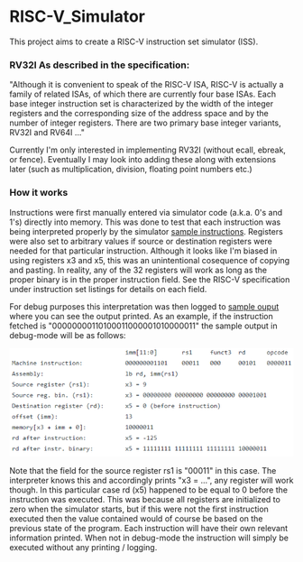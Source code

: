 # RISC-V_Simulator

This project aims to create a RISC-V instruction set simulator (ISS).

### RV32I As described in the specification:

"Although it is convenient to speak of the RISC-V ISA, RISC-V is actually a family of related ISAs, of which there are currently four base ISAs. Each base integer instruction set is characterized by the width of the integer registers and the corresponding size of the address space and by the number of integer registers. There are two primary base integer variants, RV32I and RV64I ..."

Currently I'm only interested in implementing RV32I (without ecall, ebreak, or fence). Eventually I may look into adding these along with extensions later (such as multiplication, division, floating point numbers etc.)

### How it works

Instructions were first manually entered via simulator code (a.k.a. 0's and 1's) directly into memory. This was done to test that each instruction was being interpreted properly by the simulator [sample instructions](https://github.com/satchelfrost/RISC-V_Simulator/blob/master/src/testInstr.h). Registers were also set to arbitrary values if source or destination registers were needed for that particular instruction. Although it looks like I'm biased in using registers x3 and x5, this was an unintentional cosequence of copying and pasting. In reality, any of the 32 registers will work as long as the proper binary is in the proper instruction field. See the RISC-V specification under instruction set listings for details on each field. 

For debug purposes this interpretation was then logged to [sample ouput](https://github.com/satchelfrost/RISC-V_Simulator/blob/master/sampleOutput) where you can see the output printed. As an example, if the instruction fetched is "00000000110100011000001010000011" the sample output in debug-mode will be as follows:

![](sampleInstrPic.png)

Note that the field for the source register rs1 is "00011" in this case. The interpreter knows this and accordingly prints "x3 = ...", any register will work though. In this particular case rd (x5) happened to be equal to 0 before the instruction was executed. This was because all registers are initialized to zero when the simulator starts, but if this were not the first instruction executed then the value contained would of course be based on the previous state of the program. Each instruction will have their own relevant information printed.  When not in debug-mode the instruction will simply be executed without any printing / logging. 

